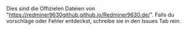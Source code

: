 Dies sind die Offizielen Dateien von "https://redminer9630github.github.io/Redminer9630.de/".
Falls du vorschläge oder Fehler entdeckst, schreibe sie in den Issues Tab rein.

